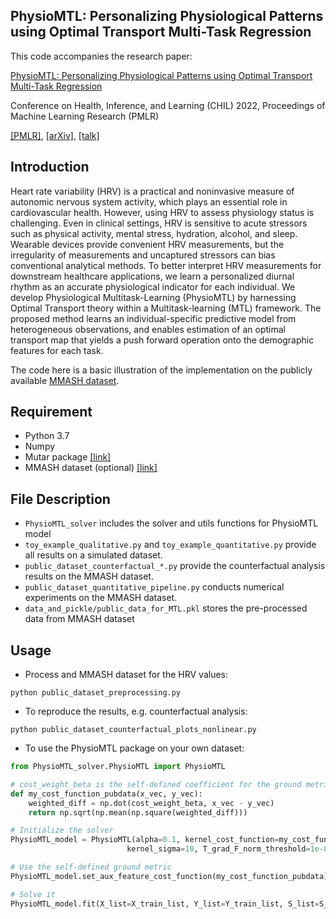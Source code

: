 ## PhysioMTL: Personalizing Physiological Patterns using Optimal Transport Multi-Task Regression


This code accompanies the research paper:

[PhysioMTL: Personalizing Physiological Patterns using Optimal Transport Multi-Task Regression](https://proceedings.mlr.press/v174/zhu22a.html)

Conference on Health, Inference, and Learning (CHIL) 2022, Proceedings of Machine Learning Research (PMLR)

[[PMLR]](https://proceedings.mlr.press/v174/zhu22a.html), [[arXiv]](https://arxiv.org/abs/2203.12595), [[talk]](https://slideslive.com/38979164/physiomtl-personalizing-physiological-patterns-using-optimal-transport-multitask-regression?ref=speaker-23217)

## Introduction

Heart rate variability (HRV) is a practical and noninvasive measure of autonomic nervous system activity, which plays an essential role in cardiovascular health. However, using HRV to assess physiology status is challenging. Even in clinical settings, HRV is sensitive to acute stressors such as physical activity, mental stress, hydration, alcohol, and sleep. Wearable devices provide convenient HRV measurements, but the irregularity of measurements and uncaptured stressors can bias conventional analytical methods. To better interpret HRV measurements for downstream healthcare applications, we learn a personalized diurnal rhythm as an accurate physiological indicator for each individual. We develop Physiological Multitask-Learning (PhysioMTL) by harnessing Optimal Transport theory within a Multitask-learning (MTL) framework. The proposed method learns an individual-specific predictive model from heterogeneous observations, and enables estimation of an optimal transport map that yields a push forward operation onto the demographic features for each task.

The code here is a basic illustration of the implementation on the publicly available [MMASH dataset](https://physionet.org/content/mmash/1.0.0/). 

## Requirement
* Python 3.7
* Numpy
* Mutar package [[link]](https://github.com/hichamjanati/mutar)
* MMASH dataset (optional) [[link]](https://physionet.org/content/mmash/1.0.0/)

## File Description
* ``PhysioMTL_solver`` includes the solver and utils functions for PhysioMTL model
* ``toy_example_qualitative.py`` and ``toy_example_quantitative.py`` provide all results on a simulated dataset.
* ``public_dataset_counterfactual_*.py`` provide the counterfactual analysis results on the MMASH dataset.
* ``public_dataset_quantitative_pipeline.py`` conducts numerical experiments on the MMASH dataset.
* ``data_and_pickle/public_data_for_MTL.pkl`` stores the pre-processed data from MMASH dataset 

## Usage

* Process and MMASH dataset for the HRV values:
```
python public_dataset_preprocessing.py
```

* To reproduce the results, e.g. counterfactual analysis: 
```
python public_dataset_counterfactual_plots_nonlinear.py
```
* To use the PhysioMTL package on your own dataset:
```python 
from PhysioMTL_solver.PhysioMTL import PhysioMTL

# cost_weight_beta is the self-defined coefficient for the ground metric for task (individual) similarity
def my_cost_function_pubdata(x_vec, y_vec):
    weighted_diff = np.dot(cost_weight_beta, x_vec - y_vec)
    return np.sqrt(np.mean(np.square(weighted_diff)))

# Initialize the solver    
PhysioMTL_model = PhysioMTL(alpha=0.1, kernel_cost_function=my_cost_function_pubdata,
                          kernel_sigma=10, T_grad_F_norm_threshold=1e-8)

# Use the self-defined ground metric 
PhysioMTL_model.set_aux_feature_cost_function(my_cost_function_pubdata)

# Solve it
PhysioMTL_model.fit(X_list=X_train_list, Y_list=Y_train_list, S_list=S_train_list)
```